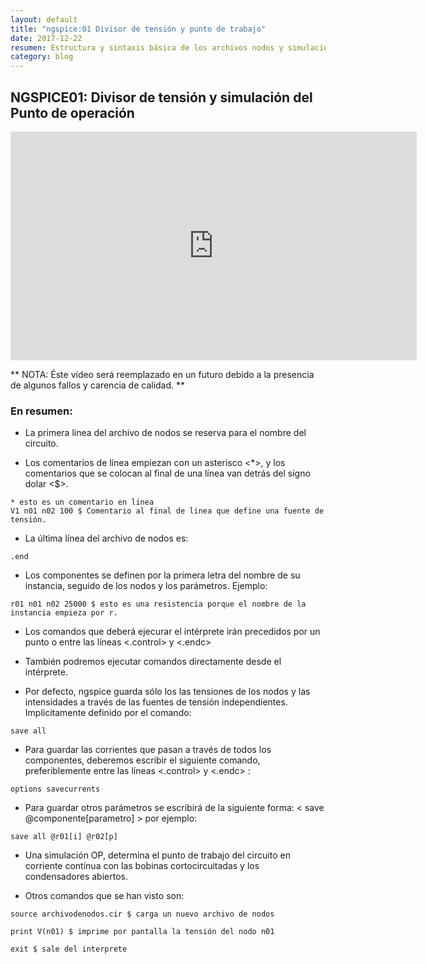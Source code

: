 ```yaml
---
layout: default
title: "ngspice:01 Divisor de tensión y punto de trabajo"
date: 2017-12-22
resumen: Estructura y sintaxis básica de los archivos nodos y simulación del punto de trabajo.
category: blog
---
```



## NGSPICE01: Divisor de tensión y simulación del Punto de operación



<iframe width="650" height="366" src="https://www.youtube.com/embed/4tUSx0qRLXY" frameborder="0" allowfullscreen> </iframe>

** NOTA: Éste vídeo será reemplazado en un futuro debido a la presencia de algunos fallos y carencia de calidad.
**
### En resumen:


* La primera línea del archivo de nodos se reserva para el nombre del circuito.

* Los comentarios de línea empiezan con un asterisco <*>, y los comentarios que se colocan al final de una línea van detrás del signo dolar <$>.

```ngspice
* esto es un comentario en linea
V1 n01 n02 100 $ Comentario al final de linea que define una fuente de tensión.
```

* La última línea del archivo de nodos es:

```
.end
```

* Los componentes se definen por la primera letra del nombre de su instancia, seguido de los nodos y los parámetros. Ejemplo:

```spice
r01 n01 n02 25000 $ esto es una resistencia porque el nombre de la instancia empieza por r.
```

* Los comandos que deberá ejecurar el intérprete irán precedidos por un punto o entre las líneas <.control> y <.endc>

* También podremos ejecutar comandos directamente desde el intérprete.

* Por defecto, ngspice guarda sólo los las tensiones de los nodos y las intensidades a través de las fuentes de tensión independientes. Implicitamente definido por el comando:

```
save all
```

* Para guardar las corrientes que pasan a través de todos los componentes, deberemos escribir el siguiente comando, preferiblemente entre las líneas <.control> y <.endc> :

```
options savecurrents
```

* Para guardar otros parámetros se escribirá de la siguiente forma:  < save @componente[parametro] >  por ejemplo:

```
save all @r01[i] @r02[p]
```

* Una simulación OP, determina el punto de trabajo del circuito en corriente contínua con las bobinas cortocircuitadas y los condensadores abiertos.

* Otros comandos que se han visto son:

```
source archivodenodos.cir $ carga un nuevo archivo de nodos

print V(n01) $ imprime por pantalla la tensión del nodo n01

exit $ sale del interprete
```
